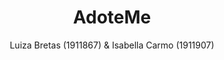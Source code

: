 <h1 align="center">AdoteMe</h1>

<div align="center">
Luiza Bretas (1911867) & Isabella Carmo (1911907)
</div>
